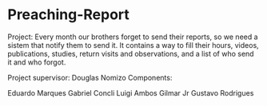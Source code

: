 # Preaching-Report
Project: Every month our brothers forget to send their reports, so we need a sistem that notify them to send it. It contains a way to fill their hours, videos, publications, studies, return visits and observations, and a list of who send it and who forgot.

Project supervisor: Douglas Nomizo
Components:

Eduardo Marques 
Gabriel Concli
Luigi Ambos
Gilmar Jr 
Gustavo Rodrigues
